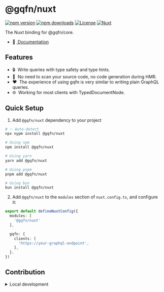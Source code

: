 # @gqfn/nuxt

[![npm version][npm-version-src]][npm-version-href]
[![npm downloads][npm-downloads-src]][npm-downloads-href]
[![License][license-src]][license-href]
[![Nuxt][nuxt-src]][nuxt-href]

The Nuxt binding for @gqfn/core.

<!-- - 🏀 [Online playground](#) TODO: new playground -->
- 📖 [&nbsp;Documentation](https://gqfn.teages.xyz/ecosystem/nuxt)

## Features

<!-- Highlight some of the features your module provide here -->
- 🔒 &nbsp;Write queries with type safety and type hints.
- 🚀 &nbsp;No need to scan your source code, no code generation during HMR.
- ❤️ &nbsp;The experience of using gqfn is very similar to writing plain GraphQL queries.
- 🌐 &nbsp;Working for most clients with TypedDocumentNode.

## Quick Setup

1. Add `@gqfn/nuxt` dependency to your project

```bash
# ✨ Auto-detect
npx nypm install @gqfn/nuxt

# Using npm
npm install @gqfn/nuxt

# Using yarn
yarn add @gqfn/nuxt

# Using pnpm
pnpm add @gqfn/nuxt

# Using bun
bun install @gqfn/nuxt
```

2. Add `@gqfn/nuxt` to the `modules` section of `nuxt.config.ts`, and configure it:

```ts
export default defineNuxtConfig({
  modules: [
    '@gqfn/nuxt'
  ],

  gqfn: {
    clients: [
      'https://your-graphql-endpoint',
    ],
  },
})
```

<!-- TODO: Add the module to Nuxt Modules Store
Install the module to your Nuxt application with one command:

```bash
npx nuxi module add @gqfn/nuxt
```

That's it! You can now use Nuxt GQFn in your Nuxt app ✨
 -->
## Contribution

<details>
  <summary>Local development</summary>

  ```bash
  # Install dependencies
  npm install

  # Generate type stubs
  npm run dev:prepare

  # Develop with the playground
  npm run dev

  # Build the playground
  npm run dev:build

  # Run ESLint
  npm run lint

  # Run Vitest
  npm run test
  npm run test:watch

  # Release new version
  npm run release
  ```

</details>

<!-- Badges -->
[npm-version-src]: https://img.shields.io/npm/v/@gqfn/nuxt/latest.svg?style=flat&colorA=020420&colorB=00DC82
[npm-version-href]: https://npmjs.com/package/@gqfn/nuxt

[npm-downloads-src]: https://img.shields.io/npm/dm/@gqfn/nuxt.svg?style=flat&colorA=020420&colorB=00DC82
[npm-downloads-href]: https://npmjs.com/package/@gqfn/nuxt

[license-src]: https://img.shields.io/npm/l/@gqfn/nuxt.svg?style=flat&colorA=020420&colorB=00DC82
[license-href]: https://npmjs.com/package/@gqfn/nuxt

[nuxt-src]: https://img.shields.io/badge/Nuxt-020420?logo=nuxt.js
[nuxt-href]: https://nuxt.com

